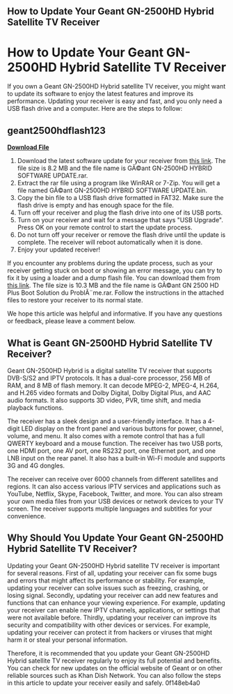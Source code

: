## How to Update Your Geant GN-2500HD Hybrid Satellite TV Receiver

  
# How to Update Your Geant GN-2500HD Hybrid Satellite TV Receiver
 
If you own a Geant GN-2500HD Hybrid satellite TV receiver, you might want to update its software to enjoy the latest features and improve its performance. Updating your receiver is easy and fast, and you only need a USB flash drive and a computer. Here are the steps to follow:
 
## geant2500hdflash123


[**Download File**](https://www.google.com/url?q=https%3A%2F%2Fgeags.com%2F2tKt2U&sa=D&sntz=1&usg=AOvVaw0xFpEbEz1BkywVgreqenwr)

 
1. Download the latest software update for your receiver from [this link](https://khandishnetwork.com/2021/05/16/geant-gn-2500-hd-hybrid-nouvelle-mise-a-jour/). The file size is 8.2 MB and the file name is GÃ©ant GN-2500HD HYBRID SOFTWARE UPDATE.rar.
2. Extract the rar file using a program like WinRAR or 7-Zip. You will get a file named GÃ©ant GN-2500HD HYBRID SOFTWARE UPDATE.bin.
3. Copy the bin file to a USB flash drive formatted in FAT32. Make sure the flash drive is empty and has enough space for the file.
4. Turn off your receiver and plug the flash drive into one of its USB ports.
5. Turn on your receiver and wait for a message that says "USB Upgrade". Press OK on your remote control to start the update process.
6. Do not turn off your receiver or remove the flash drive until the update is complete. The receiver will reboot automatically when it is done.
7. Enjoy your updated receiver!

If you encounter any problems during the update process, such as your receiver getting stuck on boot or showing an error message, you can try to fix it by using a loader and a dump flash file. You can download them from [this link](https://khandishnetwork.com/dl/loader-geant-gn-2500-hd-plus/). The file size is 10.3 MB and the file name is GÃ©ant GN 2500 HD Plus Boot Solution du ProblÃ¨me.rar. Follow the instructions in the attached files to restore your receiver to its normal state.
 
We hope this article was helpful and informative. If you have any questions or feedback, please leave a comment below.
  
## What is Geant GN-2500HD Hybrid Satellite TV Receiver?
 
Geant GN-2500HD Hybrid is a digital satellite TV receiver that supports DVB-S/S2 and IPTV protocols. It has a dual-core processor, 256 MB of RAM, and 8 MB of flash memory. It can decode MPEG-2, MPEG-4, H.264, and H.265 video formats and Dolby Digital, Dolby Digital Plus, and AAC audio formats. It also supports 3D video, PVR, time shift, and media playback functions.
 
The receiver has a sleek design and a user-friendly interface. It has a 4-digit LED display on the front panel and various buttons for power, channel, volume, and menu. It also comes with a remote control that has a full QWERTY keyboard and a mouse function. The receiver has two USB ports, one HDMI port, one AV port, one RS232 port, one Ethernet port, and one LNB input on the rear panel. It also has a built-in Wi-Fi module and supports 3G and 4G dongles.
 
The receiver can receive over 6000 channels from different satellites and regions. It can also access various IPTV services and applications such as YouTube, Netflix, Skype, Facebook, Twitter, and more. You can also stream your own media files from your USB devices or network devices to your TV screen. The receiver supports multiple languages and subtitles for your convenience.
  
## Why Should You Update Your Geant GN-2500HD Hybrid Satellite TV Receiver?
 
Updating your Geant GN-2500HD Hybrid satellite TV receiver is important for several reasons. First of all, updating your receiver can fix some bugs and errors that might affect its performance or stability. For example, updating your receiver can solve issues such as freezing, crashing, or losing signal. Secondly, updating your receiver can add new features and functions that can enhance your viewing experience. For example, updating your receiver can enable new IPTV channels, applications, or settings that were not available before. Thirdly, updating your receiver can improve its security and compatibility with other devices or services. For example, updating your receiver can protect it from hackers or viruses that might harm it or steal your personal information.
 
Therefore, it is recommended that you update your Geant GN-2500HD Hybrid satellite TV receiver regularly to enjoy its full potential and benefits. You can check for new updates on the official website of Geant or on other reliable sources such as Khan Dish Network. You can also follow the steps in this article to update your receiver easily and safely.
 0f148eb4a0

